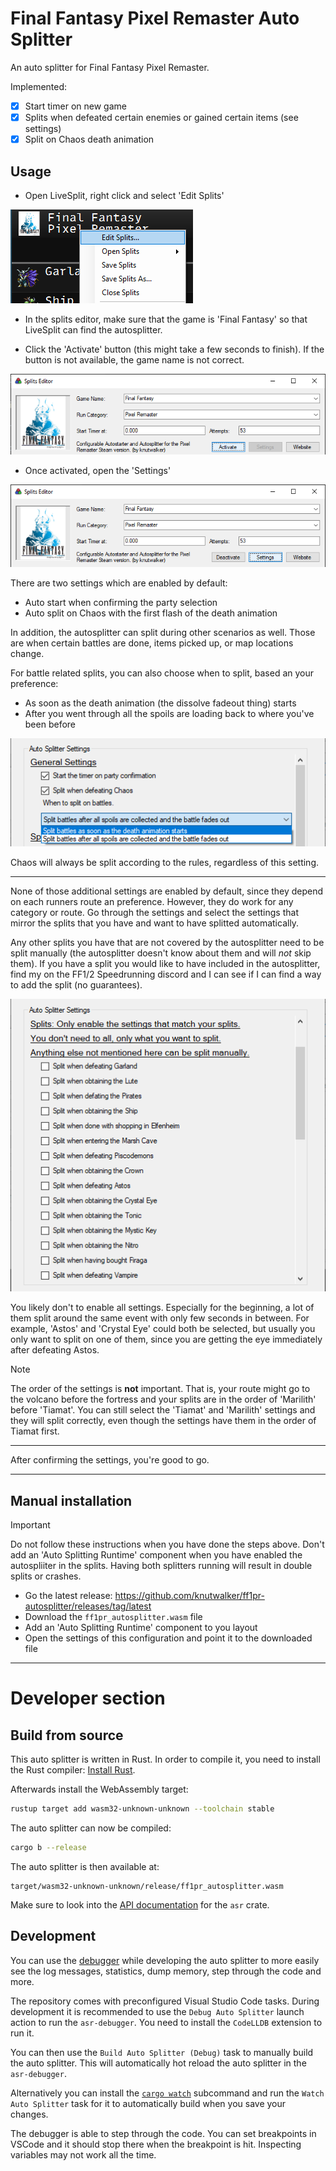 # Final Fantasy Pixel Remaster Auto Splitter

An auto splitter for Final Fantasy Pixel Remaster.

Implemented:

* [x] Start timer on new game
* [x] Splits when defeated certain enemies or gained certain items (see settings)
* [x] Split on Chaos death animation

## Usage

- Open LiveSplit, right click and select 'Edit Splits'

![](./edit-splits.png)

- In the splits editor, make sure that the game is 'Final Fantasy' so that LiveSplit can find the autosplitter.

- Click the 'Activate' button (this might take a few seconds to finish). If the button is not available, the game name is not correct.

![](./activate.png)

- Once activated, open the 'Settings'

![](./settings.png)

There are two settings which are enabled by default:

- Auto start when confirming the party selection
- Auto split on Chaos with the first flash of the death animation

In addition, the autosplitter can split during other scenarios as well.
Those are when certain battles are done, items picked up, or map locations change.

For battle related splits, you can also choose when to split, based an your preference:

- As soon as the death animation (the dissolve fadeout thing) starts
- After you went through all the spoils are loading back to where you've been before

![](./battle_split.png)

Chaos will always be split according to the rules, regardless of this setting.

***

None of those additional settings are enabled by default, since they depend on each runners route an preference.
However, they do work for any category or route.
Go through the settings and select the settings that mirror the splits that you have and want to have splitted automatically.

Any other splits you have that are not covered by the autosplitter need to be split manually (the autosplitter doesn't know about them and will *not* skip them).
If you have a split you would like to have included in the autosplitter, find my on the FF1/2 Speedrunning discord and I can see if I can find a way to add the split (no guarantees).

![](./splits.png)

You likely don't to enable all settings.
Especially for the beginning, a lot of them split around the same event with only few seconds in between.
For example, 'Astos' and 'Crystal Eye' could both be selected, but usually you only want to split on one of them, since you are getting the eye immediately after defeating Astos.

>[!note]
> The order of the settings is **not** important.
> That is, your route might go to the volcano before the fortress and your splits are in the order of 'Marilith' before 'Tiamat'.
> You can still select the 'Tiamat' and 'Marilith' settings and they will split correctly, even though the settings have them in the order of Tiamat first.

***

After confirming the settings, you're good to go.

***

## Manual installation

>[!IMPORTANT]
> Do not follow these instructions when you have done the steps above.
> Don't add an 'Auto Splitting Runtime' component when you have enabled the autospliiter in the splits.
> Having both splitters running will result in double splits or crashes.


* Go the latest release: https://github.com/knutwalker/ff1pr-autosplitter/releases/tag/latest
* Download the `ff1pr_autosplitter.wasm` file
* Add an 'Auto Splitting Runtime' component to you layout
* Open the settings of this configuration and point it to the downloaded file


***

# Developer section

## Build from source

This auto splitter is written in Rust. In order to compile it, you need to
install the Rust compiler: [Install Rust](https://www.rust-lang.org/tools/install).

Afterwards install the WebAssembly target:
```sh
rustup target add wasm32-unknown-unknown --toolchain stable
```

The auto splitter can now be compiled:
```sh
cargo b --release
```

The auto splitter is then available at:
```
target/wasm32-unknown-unknown/release/ff1pr_autosplitter.wasm
```

Make sure to look into the [API documentation](https://livesplit.org/asr/asr/) for the `asr` crate.

## Development

You can use the [debugger](https://github.com/LiveSplit/asr-debugger) while
developing the auto splitter to more easily see the log messages, statistics,
dump memory, step through the code and more.

The repository comes with preconfigured Visual Studio Code tasks. During
development it is recommended to use the `Debug Auto Splitter` launch action to
run the `asr-debugger`. You need to install the `CodeLLDB` extension to run it.

You can then use the `Build Auto Splitter (Debug)` task to manually build the
auto splitter. This will automatically hot reload the auto splitter in the
`asr-debugger`.

Alternatively you can install the [`cargo
watch`](https://github.com/watchexec/cargo-watch?tab=readme-ov-file#install)
subcommand and run the `Watch Auto Splitter` task for it to automatically build
when you save your changes.

The debugger is able to step through the code. You can set breakpoints in VSCode
and it should stop there when the breakpoint is hit. Inspecting variables may
not work all the time.
